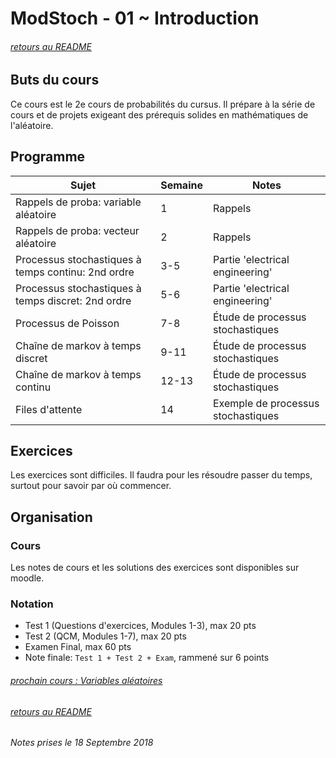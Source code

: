 # ModStoch - 01 ~ Introduction

###### [retours au README](./README.md)

## Buts du cours

Ce cours est le 2e cours de probabilités du cursus. Il prépare à la série de cours et de projets exigeant des prérequis solides en mathématiques de l'aléatoire.

## Programme

Sujet | Semaine | Notes
----- | ------- | -----
Rappels de proba: variable aléatoire | 1 | Rappels
Rappels de proba: vecteur aléatoire | 2 | Rappels
Processus stochastiques à temps continu: 2nd ordre | 3-5 | Partie 'electrical engineering'
Processus stochastiques à temps discret: 2nd ordre | 5-6 | Partie 'electrical engineering'
Processus de Poisson | 7-8 | Étude de processus stochastiques
Chaîne de markov à temps discret | 9-11 | Étude de processus stochastiques
Chaîne de markov à temps continu | 12-13 | Étude de processus stochastiques
Files d'attente | 14 | Exemple de processus stochastiques

## Exercices

Les exercices sont difficiles. Il faudra pour les résoudre passer du temps, surtout pour savoir par où commencer.

## Organisation

### Cours

Les notes de cours et les solutions des exercices sont disponibles sur moodle.

### Notation

- Test 1 (Questions d'exercices, Modules 1-3), max 20 pts
- Test 2 (QCM, Modules 1-7), max 20 pts
- Examen Final, max 60 pts
- Note finale:  `Test 1 + Test 2 + Exam`, rammené sur 6 points

###### [prochain cours : Variables aléatoires](./01.2.Variables_aléatoires.md)

###### [retours au README](./README.md)

###### Notes prises le 18 Septembre 2018
